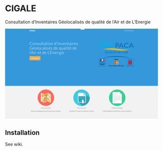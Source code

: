 # CIGALE 
Consultation d’Inventaires Géolocalisés de qualité de l’Air et de L’Energie

![alt text](https://github.com/airpaca/CIGALE/blob/master/img/img_accueil.png)

## Installation
See wiki.

